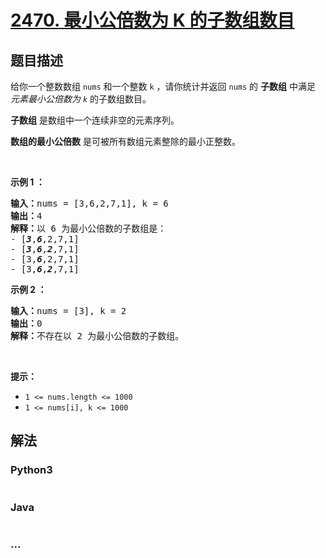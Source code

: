 # [2470. 最小公倍数为 K 的子数组数目](https://leetcode-cn.com/problems/number-of-subarrays-with-lcm-equal-to-k)

## 题目描述

<!-- 这里写题目描述 -->

<p>给你一个整数数组 <code>nums</code> 和一个整数 <code>k</code> ，请你统计并返回 <code>nums</code> 的 <strong>子数组</strong> 中满足 <em>元素最小公倍数为 <code>k</code> </em>的子数组数目。</p>

<p><strong>子数组</strong> 是数组中一个连续非空的元素序列。</p>

<p><strong>数组的最小公倍数</strong> 是可被所有数组元素整除的最小正整数。</p>

<p>&nbsp;</p>

<p><strong>示例 1 ：</strong></p>

<pre><strong>输入：</strong>nums = [3,6,2,7,1], k = 6
<strong>输出：</strong>4
<strong>解释：</strong>以 6 为最小公倍数的子数组是：
- [<em><strong>3</strong></em>,<em><strong>6</strong></em>,2,7,1]
- [<em><strong>3</strong></em>,<em><strong>6</strong></em>,<em><strong>2</strong></em>,7,1]
- [3,<em><strong>6</strong></em>,2,7,1]
- [3,<em><strong>6</strong></em>,<em><strong>2</strong></em>,7,1]
</pre>

<p><strong>示例 2 ：</strong></p>

<pre><strong>输入：</strong>nums = [3], k = 2
<strong>输出：</strong>0
<strong>解释：</strong>不存在以 2 为最小公倍数的子数组。
</pre>

<p>&nbsp;</p>

<p><strong>提示：</strong></p>

<ul>
	<li><code>1 &lt;= nums.length &lt;= 1000</code></li>
	<li><code>1 &lt;= nums[i], k &lt;= 1000</code></li>
</ul>


## 解法

<!-- 这里可写通用的实现逻辑 -->

<!-- tabs:start -->

### **Python3**

<!-- 这里可写当前语言的特殊实现逻辑 -->

```python

```

### **Java**

<!-- 这里可写当前语言的特殊实现逻辑 -->

```java

```

### **...**

```

```

<!-- tabs:end -->
